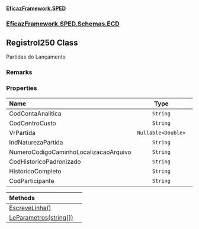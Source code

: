 #### [EficazFramework.SPED](EficazFrameworkSPED.md 'EficazFramework SPED')
### [EficazFramework.SPED.Schemas.ECD](EficazFramework.SPED.Schemas.ECD.md 'EficazFramework.SPED.Schemas.ECD')

## RegistroI250 Class

Partidas do Lançamento

### Remarks
### Properties

| Name | Type | |
| :--- | :---: | :--- |
| CodContaAnalitica | `String` |  |
| CodCentroCusto | `String` |  |
| VrPartida | `Nullable<Double>` |  |
| IndNaturezaPartida | `String` |  |
| NumeroCodigoCaminhoLocalizacaoArquivo | `String` |  |
| CodHistoricoPadronizado | `String` |  |
| HistoricoCompleto | `String` |  |
| CodParticipante | `String` |  |

| Methods | |
| :--- | :--- |
| [EscreveLinha()](EficazFramework.SPED.Schemas.ECD/RegistroI250/EscreveLinha().md 'EficazFramework.SPED.Schemas.ECD.RegistroI250.EscreveLinha()') | |
| [LeParametros(string[])](EficazFramework.SPED.Schemas.ECD/RegistroI250/LeParametros(string[]).md 'EficazFramework.SPED.Schemas.ECD.RegistroI250.LeParametros(string[])') | |
